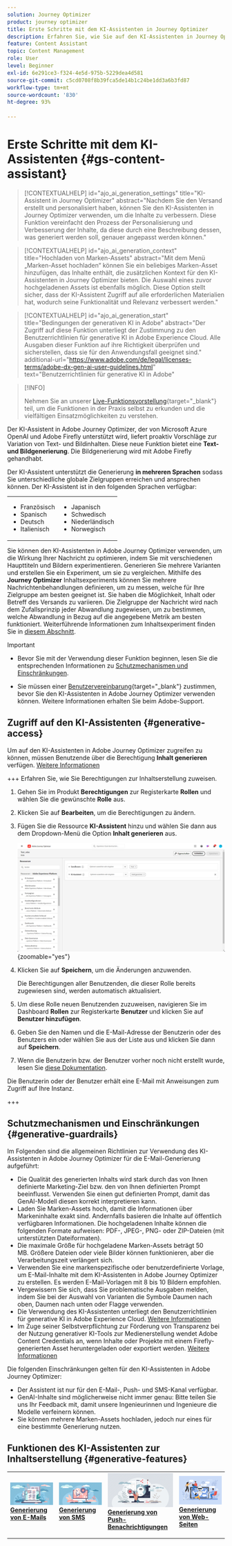 ```yaml
---
solution: Journey Optimizer
product: journey optimizer
title: Erste Schritte mit dem KI-Assistenten in Journey Optimizer
description: Erfahren Sie, wie Sie auf den KI-Assistenten in Journey Optimizer zugreifen und damit arbeiten
feature: Content Assistant
topic: Content Management
role: User
level: Beginner
exl-id: 6e291ce3-f324-4e5d-975b-5229dea4d581
source-git-commit: c5cd0708f8b39fca5de14b1c24be1dd3a6b3fd87
workflow-type: tm+mt
source-wordcount: '830'
ht-degree: 93%

---
```


# Erste Schritte mit dem KI-Assistenten {#gs-content-assistant}

>[!CONTEXTUALHELP]
>id="ajo_ai_generation_settings"
>title="KI-Assistent in Journey Optimizer"
>abstract="Nachdem Sie den Versand erstellt und personalisiert haben, können Sie den KI-Assistenten in Journey Optimizer verwenden, um die Inhalte zu verbessern. Diese Funktion vereinfacht den Prozess der Personalisierung und Verbesserung der Inhalte, da diese durch eine Beschreibung dessen, was generiert werden soll, genauer angepasst werden können."

>[!CONTEXTUALHELP]
>id="ajo_ai_generation_context"
>title="Hochladen von Marken-Assets"
>abstract="Mit dem Menü „Marken-Asset hochladen“ können Sie ein beliebiges Marken-Asset hinzufügen, das Inhalte enthält, die zusätzlichen Kontext für den KI-Assistenten in Journey Optimizer bieten. Die Auswahl eines zuvor hochgeladenen Assets ist ebenfalls möglich. Diese Option stellt sicher, dass der KI-Assistent Zugriff auf alle erforderlichen Materialien hat, wodurch seine Funktionalität und Relevanz verbessert werden."

>[!CONTEXTUALHELP]
>id="ajo_ai_generation_start"
>title="Bedingungen der generativen KI in Adobe"
>abstract="Der Zugriff auf diese Funktion unterliegt der Zustimmung zu den Benutzerrichtlinien für generative KI in Adobe Experience Cloud. Alle Ausgaben dieser Funktion auf ihre Richtigkeit überprüfen und sicherstellen, dass sie für den Anwendungsfall geeignet sind."
>additional-url="https://www.adobe.com/de/legal/licenses-terms/adobe-dx-gen-ai-user-guidelines.html" text="Benutzerrichtlinien für generative KI in Adobe"

>[!INFO]
>
>Nehmen Sie an unserer [Live-Funktionsvorstellung](https://experienceleague.adobe.com/de/apps/journey-optimizer/ai-assistant-content-accelerator){target="_blank"} teil, um die Funktionen in der Praxis selbst zu erkunden und die vielfältigen Einsatzmöglichkeiten zu verstehen.


Der KI-Assistent in Adobe Journey Optimizer, der von Microsoft Azure OpenAI und Adobe Firefly unterstützt wird, liefert proaktiv Vorschläge zur Variation von Text- und Bildinhalten. Diese neue Funktion bietet eine **Text- und Bildgenerierung**. Die Bildgenerierung wird mit Adobe Firefly gehandhabt.

Der KI-Assistent unterstützt die Generierung **in mehreren Sprachen** sodass Sie unterschiedliche globale Zielgruppen erreichen und ansprechen können. Der KI-Assistent ist in den folgenden Sprachen verfügbar:

<table style="table-layout:fixed"><tr style="border: 0;">
  <tr>
    <td><ul><li>Französisch</li><li>Spanisch</li><li>Deutsch</li><li>Italienisch</li></ul></td>
    <td><ul><li>Japanisch</li><li>Schwedisch</li><li>Niederländisch</li><li>Norwegisch</li></ul></td>
  </tr>
</table>

Sie können den KI-Assistenten in Adobe Journey Optimizer verwenden, um die Wirkung Ihrer Nachricht zu optimieren, indem Sie mit verschiedenen Haupttiteln und Bildern experimentieren. Generieren Sie mehrere Varianten und erstellen Sie ein Experiment, um sie zu vergleichen. Mithilfe des **Journey Optimizer** Inhaltsexperiments können Sie mehrere Nachrichtenbehandlungen definieren, um zu messen, welche für Ihre Zielgruppe am besten geeignet ist. Sie haben die Möglichkeit, Inhalt oder Betreff des Versands zu variieren. Die Zielgruppe der Nachricht wird nach dem Zufallsprinzip jeder Abwandlung zugewiesen, um zu bestimmen, welche Abwandlung in Bezug auf die angegebene Metrik am besten funktioniert. Weiterführende Informationen zum Inhaltsexperiment finden Sie in [diesem Abschnitt](../content-management/content-experiment.md).

>[!IMPORTANT]
>
>* Bevor Sie mit der Verwendung dieser Funktion beginnen, lesen Sie die entsprechenden Informationen zu [Schutzmechanismen und Einschränkungen](#generative-guardrails).
>
>
>* Sie müssen einer [Benutzervereinbarung](https://www.adobe.com/de/legal/licenses-terms/adobe-dx-gen-ai-user-guidelines.html){target="_blank"} zustimmen, bevor Sie den KI-Assistenten in Adobe Journey Optimizer verwenden können. Weitere Informationen erhalten Sie beim Adobe-Support.

## Zugriff auf den KI-Assistenten {#generative-access}

Um auf den KI-Assistenten in Adobe Journey Optimizer zugreifen zu können, müssen Benutzende über die Berechtigung **Inhalt generieren** verfügen. [Weitere Informationen](../administration/permissions.md)

+++  Erfahren Sie, wie Sie Berechtigungen zur Inhaltserstellung zuweisen.

1. Gehen Sie im Produkt **Berechtigungen** zur Registerkarte **Rollen** und wählen Sie die gewünschte **Rolle** aus.

1. Klicken Sie auf **Bearbeiten**, um die Berechtigungen zu ändern.

1. Fügen Sie die Ressource **KI-Assistent** hinzu und wählen Sie dann aus dem Dropdown-Menü die Option **Inhalt generieren** aus.

   ![](assets/gen-ai-role.png){zoomable="yes"}

1. Klicken Sie auf **Speichern**, um die Änderungen anzuwenden.

   Die Berechtigungen aller Benutzenden, die dieser Rolle bereits zugewiesen sind, werden automatisch aktualisiert.

1. Um diese Rolle neuen Benutzenden zuzuweisen, navigieren Sie im Dashboard **Rollen** zur Registerkarte **Benutzer** und klicken Sie auf **Benutzer hinzufügen**.

1. Geben Sie den Namen und die E-Mail-Adresse der Benutzerin oder des Benutzers ein oder wählen Sie aus der Liste aus und klicken Sie dann auf **Speichern**.

1. Wenn die Benutzerin bzw. der Benutzer vorher noch nicht erstellt wurde, lesen Sie [diese Dokumentation](https://experienceleague.adobe.com/de/docs/experience-platform/access-control/abac/permissions-ui/users).

Die Benutzerin oder der Benutzer erhält eine E-Mail mit Anweisungen zum Zugriff auf Ihre Instanz.

+++

## Schutzmechanismen und Einschränkungen {#generative-guardrails}

Im Folgenden sind die allgemeinen Richtlinien zur Verwendung des KI-Assistenten in Adobe Journey Optimizer für die E-Mail-Generierung aufgeführt:

* Die Qualität des generierten Inhalts wird stark durch das von Ihnen definierte Marketing-Ziel bzw. den von Ihnen definierten Prompt beeinflusst. Verwenden Sie einen gut definierten Prompt, damit das GenAI-Modell diesen korrekt interpretieren kann. 
* Laden Sie Marken-Assets hoch, damit die Informationen über Markeninhalte exakt sind. Andernfalls basieren die Inhalte auf öffentlich verfügbaren Informationen. Die hochgeladenen Inhalte können die folgenden Formate aufweisen: PDF-, JPEG-, PNG- oder ZIP-Dateien (mit unterstützten Dateiformaten).
* Die maximale Größe für hochgeladene Marken-Assets beträgt 50 MB. Größere Dateien oder viele Bilder können funktionieren, aber die Verarbeitungszeit verlängert sich.
* Verwenden Sie eine markenspezifische oder benutzerdefinierte Vorlage, um E-Mail-Inhalte mit dem KI-Assistenten in Adobe Journey Optimizer zu erstellen. Es werden E-Mail-Vorlagen mit 8 bis 10 Bildern empfohlen.
* Vergewissern Sie sich, dass Sie problematische Ausgaben melden, indem Sie bei der Auswahl von Varianten die Symbole Daumen nach oben, Daumen nach unten oder Flagge verwenden.
* Die Verwendung des KI-Assistenten unterliegt den Benutzerrichtlinien für generative KI in Adobe Experience Cloud. [Weitere Informationen](https://www.adobe.com/de/legal/licenses-terms/adobe-dx-gen-ai-user-guidelines.html)
* Im Zuge seiner Selbstverpflichtung zur Förderung von Transparenz bei der Nutzung generativer KI-Tools zur Medienerstellung wendet Adobe Content Credentials an, wenn Inhalte oder Projekte mit einem Firefly-generierten Asset heruntergeladen oder exportiert werden. [Weitere Informationen](https://helpx.adobe.com/de/firefly/using/content-credentials.html)

Die folgenden Einschränkungen gelten für den KI-Assistenten in Adobe Journey Optimizer:

* Der Assistent ist nur für den E-Mail-, Push- und SMS-Kanal verfügbar.
* GenAI-Inhalte sind möglicherweise nicht immer genau: Bitte teilen Sie uns Ihr Feedback mit, damit unsere Ingenieurinnen und Ingenieure die Modelle verfeinern können.
* Sie können mehrere Marken-Assets hochladen, jedoch nur eines für eine bestimmte Generierung nutzen.


## Funktionen des KI-Assistenten zur Inhaltserstellung {#generative-features}


<table style="table-layout:fixed"><tr style="border: 0;">
<td>
<a href="generative-email.md">
<img alt="Generierung von E-Mails" src="assets/do-not-localize/text-genai.jpeg">
</a>
<div>
<a href="generative-email.md"><strong>Generierung von E-Mails</strong></a>
</div>
<p>
</td>
<td>
<a href="generative-sms.md">
<img alt="Generierung von SMS" src="assets/do-not-localize/image-genai.jpeg">
</a>
<div><a href="generative-sms.md"><strong>Generierung von SMS</strong>
</div>
<p>
</td>
<td>
<a href="generative-push.md">
<img alt="Generierung von Push-Benachrichtungen" src="assets/do-not-localize/email-genai.jpeg">
</a>
<div>
<a href="generative-push.md"><strong>Generierung von Push-Benachrichtigungen</strong></a>
</div>
<p></td>
<td>
<a href="generative-web.md">
<img alt="Generierung von Web-Seiten" src="assets/do-not-localize/web-genai.jpeg">
</a>
<div><a href="generative-web.md"><strong>Generierung von Web-Seiten</strong>
</div>
<p>
</td>
</tr></table>

